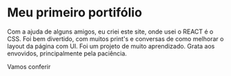 # Meu primeiro portifólio 


Com a ajuda de alguns amigos, eu criei este site, onde usei o REACT é o CSS. Foi bem divertido,  com muitos print's e conversas de como melhorar o layout da página com UI. Foi um projeto de muito aprendizado. Grata aos envovidos, principalmente pela paciência.

Vamos conferir



